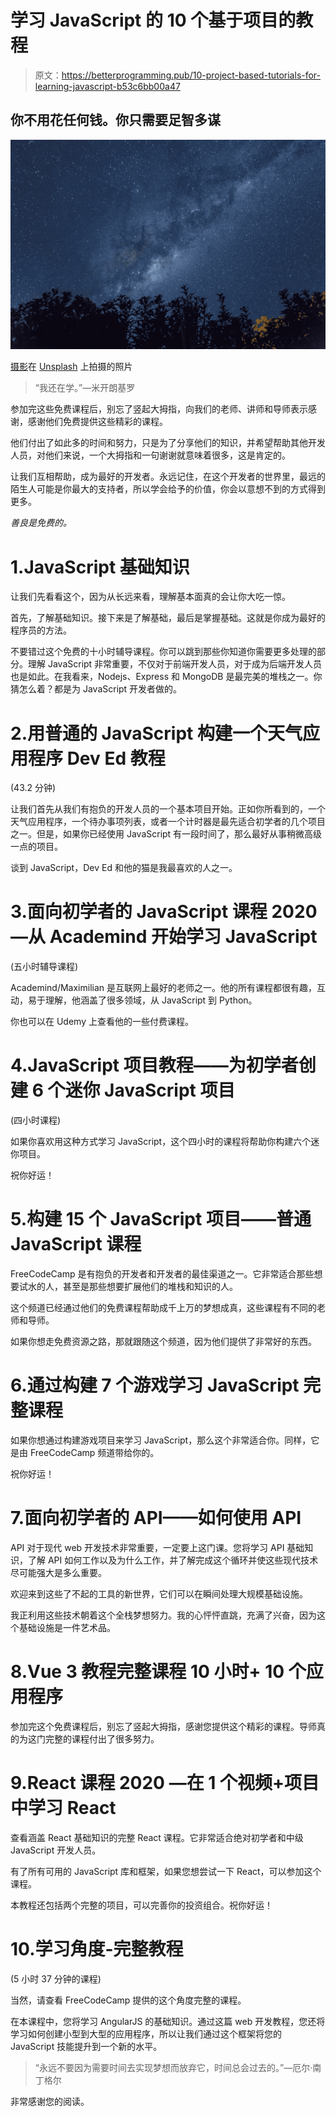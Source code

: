 # 学习 JavaScript 的 10 个基于项目的教程

> 原文：<https://betterprogramming.pub/10-project-based-tutorials-for-learning-javascript-b53c6bb00a47>

## 你不用花任何钱。你只需要足智多谋

![](img/67dc18a67edc43ce6ffa4e9a11fcde11.png)

[摄影](https://unsplash.com/@photoholgic?utm_source=unsplash&utm_medium=referral&utm_content=creditCopyText)在 [Unsplash](https://unsplash.com/@annadayadev/likes?utm_source=unsplash&utm_medium=referral&utm_content=creditCopyText) 上拍摄的照片

> “我还在学。”—米开朗基罗

参加完这些免费课程后，别忘了竖起大拇指，向我们的老师、讲师和导师表示感谢，感谢他们免费提供这些精彩的课程。

他们付出了如此多的时间和努力，只是为了分享他们的知识，并希望帮助其他开发人员，对他们来说，一个大拇指和一句谢谢就意味着很多，这是肯定的。

让我们互相帮助，成为最好的开发者。永远记住，在这个开发者的世界里，最远的陌生人可能是你最大的支持者，所以学会给予的价值，你会以意想不到的方式得到更多。

*善良是免费的。*

# 1.JavaScript 基础知识

让我们先看看这个，因为从长远来看，理解基本面真的会让你大吃一惊。

首先，了解基础知识。接下来是了解基础，最后是掌握基础。这就是你成为最好的程序员的方法。

不要错过这个免费的十小时辅导课程。你可以跳到那些你知道你需要更多处理的部分。理解 JavaScript 非常重要，不仅对于前端开发人员，对于成为后端开发人员也是如此。在我看来，Nodejs、Express 和 MongoDB 是最完美的堆栈之一。你猜怎么着？都是为 JavaScript 开发者做的。

# 2.用普通的 JavaScript 构建一个天气应用程序 Dev Ed 教程

(43.2 分钟)

让我们首先从我们有抱负的开发人员的一个基本项目开始。正如你所看到的，一个天气应用程序，一个待办事项列表，或者一个计时器是最先适合初学者的几个项目之一。但是，如果你已经使用 JavaScript 有一段时间了，那么最好从事稍微高级一点的项目。

谈到 JavaScript，Dev Ed 和他的猫是我最喜欢的人之一。

# 3.面向初学者的 JavaScript 课程 2020 —从 Academind 开始学习 JavaScript

(五小时辅导课程)

Academind/Maximilian 是互联网上最好的老师之一。他的所有课程都很有趣，互动，易于理解，他涵盖了很多领域，从 JavaScript 到 Python。

你也可以在 Udemy 上查看他的一些付费课程。

# 4.JavaScript 项目教程——为初学者创建 6 个迷你 JavaScript 项目

(四小时课程)

如果你喜欢用这种方式学习 JavaScript，这个四小时的课程将帮助你构建六个迷你项目。

祝你好运！

# 5.构建 15 个 JavaScript 项目——普通 JavaScript 课程

FreeCodeCamp 是有抱负的开发者和开发者的最佳渠道之一。它非常适合那些想要试水的人，甚至是那些想要扩展他们的堆栈和知识的人。

这个频道已经通过他们的免费课程帮助成千上万的梦想成真，这些课程有不同的老师和导师。

如果你想走免费资源之路，那就跟随这个频道，因为他们提供了非常好的东西。

# 6.通过构建 7 个游戏学习 JavaScript 完整课程

如果你想通过构建游戏项目来学习 JavaScript，那么这个非常适合你。同样，它是由 FreeCodeCamp 频道带给你的。

祝你好运！

# 7.面向初学者的 API——如何使用 API

API 对于现代 web 开发技术非常重要，一定要上这门课。您将学习 API 基础知识，了解 API 如何工作以及为什么工作，并了解完成这个循环并使这些现代技术尽可能强大是多么重要。

欢迎来到这些了不起的工具的新世界，它们可以在瞬间处理大规模基础设施。

我正利用这些技术朝着这个全栈梦想努力。我的心怦怦直跳，充满了兴奋，因为这个基础设施是一件艺术品。

# 8.Vue 3 教程完整课程 10 小时+ 10 个应用程序

参加完这个免费课程后，别忘了竖起大拇指，感谢您提供这个精彩的课程。导师真的为这门完整的课程付出了很多努力。

# 9.React 课程 2020 —在 1 个视频+项目中学习 React

查看涵盖 React 基础知识的完整 React 课程。它非常适合绝对初学者和中级 JavaScript 开发人员。

有了所有可用的 JavaScript 库和框架，如果您想尝试一下 React，可以参加这个课程。

本教程还包括两个完整的项目，可以完善你的投资组合。祝你好运！

# 10.学习角度-完整教程

(5 小时 37 分钟的课程)

当然，请查看 FreeCodeCamp 提供的这个角度完整的课程。

在本课程中，您将学习 AngularJS 的基础知识。通过这篇 web 开发教程，您还将学习如何创建小型到大型的应用程序，所以让我们通过这个框架将您的 JavaScript 技能提升到一个新的水平。

> “永远不要因为需要时间去实现梦想而放弃它，时间总会过去的。”—厄尔·南丁格尔

非常感谢您的阅读。